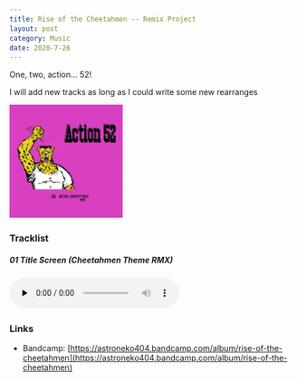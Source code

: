 ```yaml
---
title: Rise of the Cheetahmen -- Remix Project
layout: post
category: Music
date: 2020-7-26
---
```


One, two, action... 52!

I will add new tracks as long as I could write some new rearranges

<img src="../music/remix/Rise of the Cheetahmen/cover.png" height = "200" />

### Tracklist
##### 01 Title Screen (Cheetahmen Theme RMX)
<audio id="audio" controls="" preload="none">
<source id="mp3" src="../music/remix/Rise of the Cheetahmen/Title Screen (Cheetahmen Theme RMX).mp3" type="audio/mpeg">
</audio>

### Links
* Bandcamp: [https://astroneko404.bandcamp.com/album/rise-of-the-cheetahmen](https://astroneko404.bandcamp.com/album/rise-of-the-cheetahmen)